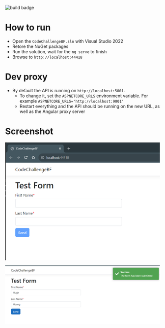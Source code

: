 ![build badge](https://github.com/hxhieu/code-challenge-bf/actions/workflows/just-build.yml/badge.svg)

# How to run

- Open the `CodeChallengeBF.sln` with Visual Studio 2022
- Retore the NuGet packages
- Run the solution, wait for the `ng serve` to finish
- Browse to `http://localhost:44418`

# Dev proxy

- By default the API is running on `http://localhost:5001`.
  - To change it, set the `ASPNETCORE_URLS` environment variable. For example `ASPNETCORE_URLS='http://localhost:9001'`
  - Restart everything and the API should be running on the new URL, as well as the Angular proxy server

# Screenshot

![screen](./Screen.png)

![screen success](./Screen_Success.png)
